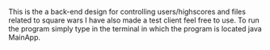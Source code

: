 This is the a back-end design for controlling users/highscores and files related to square wars I have also made a test client feel free to use. To run the program simply type in the terminal in which the program is located java MainApp.
